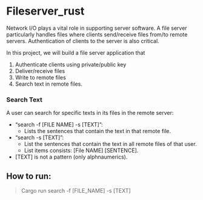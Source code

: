 # Fileserver_rust

Network I/O plays a vital role in supporting server software. A file server particularly handles files where clients send/receive files from/to remote servers. Authentication of clients to the server is also critical. 

In this project, we will build a file server application that 
1) Authenticate clients using private/public key
2) Deliver/receive files
3) Write to remote files
4) Search text in remote files.

### Search Text

A user can search for specific texts in its files in the remote server:
  - “search -f [FILE NAME] -s [TEXT]”:
    - Lists the sentences that contain the text in that remote file.
  - “search -s [TEXT]”:
    - List the sentences that contain the text in all remote files of that user.
    - List items consists: [File NAME] [SENTENCE].
  - [TEXT] is not a pattern (only alphnaumerics).
  
  
## How to run:
> Cargo run search -f [FILE_NAME] -s [TEXT]
